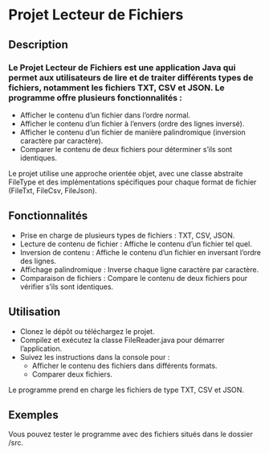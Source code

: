 # Projet Lecteur de Fichiers
## Description

### Le Projet Lecteur de Fichiers est une application Java qui permet aux utilisateurs de lire et de traiter différents types de fichiers, notamment les fichiers TXT, CSV et JSON. Le programme offre plusieurs fonctionnalités :

- Afficher le contenu d’un fichier dans l’ordre normal.
- Afficher le contenu d’un fichier à l’envers (ordre des lignes inversé).
- Afficher le contenu d’un fichier de manière palindromique (inversion caractère par caractère).
- Comparer le contenu de deux fichiers pour déterminer s’ils sont identiques.

Le projet utilise une approche orientée objet, avec une classe abstraite FileType et des implémentations spécifiques pour chaque format de fichier (FileTxt, FileCsv, FileJson).
## Fonctionnalités

- Prise en charge de plusieurs types de fichiers : TXT, CSV, JSON.
- Lecture de contenu de fichier : Affiche le contenu d’un fichier tel quel.
- Inversion de contenu : Affiche le contenu d’un fichier en inversant l’ordre des lignes.
- Affichage palindromique : Inverse chaque ligne caractère par caractère.
- Comparaison de fichiers : Compare le contenu de deux fichiers pour vérifier s’ils sont identiques.

## Utilisation

- Clonez le dépôt ou téléchargez le projet.
- Compilez et exécutez la classe FileReader.java pour démarrer l’application.
- Suivez les instructions dans la console pour :
  - Afficher le contenu des fichiers dans différents formats.
  - Comparer deux fichiers.

Le programme prend en charge les fichiers de type TXT, CSV et JSON.

## Exemples

Vous pouvez tester le programme avec des fichiers situés dans le dossier /src.
